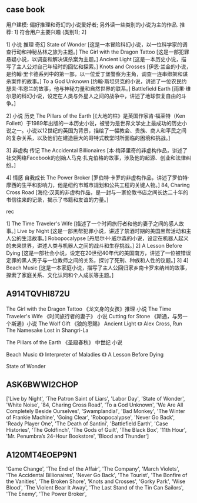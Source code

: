 
## case book

用户建模: 偏好推理和奇幻的小说爱好者; 另外读一些类别的小说为主的作品. 
推荐: 1] 符合用户主要兴趣 (类别1); 2] 

1] 小说 推理 奇幻
State of Wonder [这是一本冒险科幻小说，以一位科学家的调查行动和神秘丛林之旅为主题。]
The Girl with the Dragon Tattoo [这是一部犯罪悬疑小说，以调查和解决谋杀案为主题。]
Ancient Light [这是一本历史小说，描写了主人公对自己年轻时的回忆和探索。]
Knots and Crosses [伊恩·兰金的小说，是约翰·里卡德系列中的第一部，以一位爱丁堡警察为主角，调查一连串绑架和谋杀案件的故事。]
To a God Unknown [约翰·斯坦贝克的小说，讲述了一位农民约瑟夫·韦恩兰的故事，他与神秘力量和自然世界的联系。]
Battlefield Earth [雨果·维尔恩的科幻小说，设定在人类与外星人之间的战争中，讲述了地球恢复自由的斗争。]

2] 小说 历史
The Pillars of the Earth [《大地的柱》是英国作家肯·福莱特（Ken Follett）于1989年出版的一本历史小说，被誉为是世界文学史上最成功的历史小说之一。小说以12世纪的英国为背景，描绘了一幅教会、贵族、商人和平民之间的复杂关系，以及他们在建造巨大的哥特式教堂时所面临的困境和挑战。]

3] 非虚构 传记
The Accidental Billionaires [本·梅泽里奇的非虚构作品，讲述了社交网络Facebook的创始人马克·扎克伯格的故事，涉及他的起源、创业和法律纠纷。]

4] 情感 自我成长
The Power Broker [罗伯特·卡罗的非虚构作品，讲述了罗伯特·摩西的生平和影响力，他是纽约市城市规划和公共工程的关键人物。]
84, Charing Cross Road [海伦·汉芙的非虚构作品，是一封与一家伦敦书店之间长达二十年的书信往来的记录，揭示了书籍和友谊的力量。]


rec

1]
The Time Traveler's Wife [描述了一个时间旅行者和他的妻子之间的感人故事。]
Live by Night [这是一部黑帮犯罪小说，讲述了禁酒时期的美国黑帮活动和主人公的生活故事。]
Robopocalypse [丹尼尔·H·威尔森的小说，设定在机器人起义的未来世界，讲述人类与机器人之间的战斗和生存挑战。]
2]
A Lesson Before Dying [这是一部社会小说，设定在20世纪40年代的美国南方，讲述了一位被错误定罪的黑人男子与一位教师之间的关系，探讨了死刑、种族和人性的议题。]
3]
4]
Beach Music [这是一本家庭小说，描写了主人公回归家乡南卡罗来纳州的故事，探索了家庭关系、文化认同和个人成长等主题。]



## A914TQVHI872U
The Girl with the Dragon Tattoo
《龙文身的女孩》推理 小说
The Time Traveler's Wife
《时间旅行者的妻子》 小说
Cutting for Stone
《斯通，与另一个斯通》小说
The Wolf Gift
《狼的恩赐》
Ancient Light
《》
Alex Cross, Run
The Namesake
Lost in Shangri-La

The Pillars of the Earth
《圣殿春秋》 中世纪 小说

Beach Music
《》
Interpreter of Maladies
《》
A Lesson Before Dying

State of Wonder


## ASK6BWWI2CHOP
['Live by Night',
 'The Patron Saint of Liars',
 'Labor Day',
 'State of Wonder',
 'White Noise',
 '84, Charing Cross Road',
 'To a God Unknown',
 'We Are All Completely Beside Ourselves',
 'Swamplandia!',
 'Bad Monkey',
 'The Winter of Frankie Machine',
 'Going Clear',
 'Robopocalypse',
 'Never Go Back',
 'Ready Player One',
 'The Death of Santini',
 'Battlefield Earth',
 'Case Histories',
 'The Goldfinch',
 'The Gods of Guilt',
 'The Black Box',
 '11th Hour',
 'Mr. Penumbra’s 24-Hour Bookstore',
 'Blood and Thunder']


## A120MT4EOEP9N1
 'Game Change',
 'The End of the Affair',
 'The Company',
 'March Violets',
 'The Accidental Billionaires',
 'Never Go Back',
 'The Tourist',
 'The Bonfire of the Vanities',
 'The Broken Shore',
 'Knots and Crosses',
 'Gorky Park',
 'Wise Blood',
 'The Violent Bear It Away',
 'The Last Stand of the Tin Can Sailors',
 'The Enemy',
 'The Power Broker',